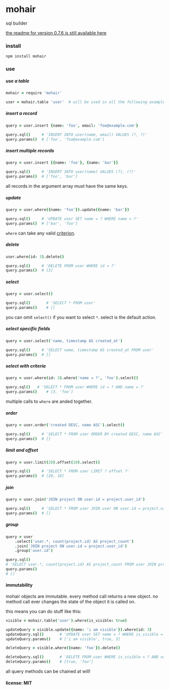 # mohair

sql builder

[the readme for version 0.7.6 is still available here](https://github.com/snd/mohair/tree/7f6da92158ecbbc09fd45b03b94124f9a833a2a2)

### install

    npm install mohair

### use

##### use a table

```coffeescript
mohair = require 'mohair'

user = mohair.table 'user'  # will be used in all the following examples
```

##### insert a record

```coffeescript
query = user.insert {name: 'foo', email: 'foo@example.com'}

query.sql()     # 'INSERT INTO user(name, email) VALUES (?, ?)'
query.params()  # ['foo', 'foo@example.com']
```

##### insert multiple records

```coffeescript
query = user.insert [{name: 'foo'}, {name: 'bar'}]

query.sql()     # 'INSERT INTO user(name) VALUES (?), (?)'
query.params()  # ['foo', 'bar']
```

all records in the argument array must have the same keys.

##### update

```coffeescript
query = user.where({name: 'foo'}).update({name: 'bar'})

query.sql()     # 'UPDATE user SET name = ? WHERE name = ?'
query.params()  # ['bar', 'foo']
```

`where` can take any valid [criterion](https://github.com/snd/criterion).

##### delete

```coffeescript
user.where(id: 3).delete()

query.sql()     # 'DELETE FROM user WHERE id = ?'
query.params()  # [3]
```

##### select

```coffeescript
query = user.select()

query.sql()       # 'SELECT * FROM user'
query.params()    # []
```

you can omit `select()` if you want to select `*`. select is the default action.

##### select specific fields

```coffeescript
query = user.select('name, timestamp AS created_at')

query.sql()     # 'SELECT name, timestamp AS created_at FROM user'
query.params()  # []
```

##### select with criteria

```coffeescript
query = user.where(id: 3).where('name = ?', 'foo').select()

query.sql()   # 'SELECT * FROM user WHERE id = ? AND name = ?'
query.params()    # [3, 'foo']
```

multiple calls to `where` are anded together.

##### order

```coffeescript
query = user.order('created DESC, name ASC').select()

query.sql()     # 'SELECT * FROM user ORDER BY created DESC, name ASC'
query.params()  # []
```

##### limit and offset

```coffeescript
query = user.limit(20).offset(10).select()

query.sql()     # 'SELECT * FROM user LIMIT ? offset ?'
query.params()  # [20, 10]
```

##### join

```coffeescript
query = user.join('JOIN project ON user.id = project.user_id')

query.sql()     # 'SELECT * FROM user JOIN user ON user.id = project.user_id'
query.params()  # []
```

##### group

```coffeescript
query = user
    .select('user.*, count(project.id) AS project_count')
    .join('JOIN project ON user.id = project.user_id')
    .group('user.id')

query.sql()
# 'SELECT user.*, count(project.id) AS project_count FROM user JOIN project ON user.id = project.user_id GROUP BY user.id'
query.params()
# []
```

#### immutability

mohair objects are immutable.
every method call returns a new object.
no method call ever changes the state of the object it is called on.

this means you can do stuff like this:

```coffeescript
visible = mohair.table('user').where(is_visible: true)

updateQuery = visible.update({name: 'i am visible'}).where(id: 3)
updateQuery.sql()       # 'UPDATE user SET name = ? WHERE is_visible = ? AND id = ?'
updateQuery.params()    # ['i am visible', true, 3]

deleteQuery = visible.where({name: 'foo'}).delete()

deleteQuery.sql()       # 'DELETE FROM user WHERE is_visible = ? AND name = ?'
deleteQuery.params()    # [true, 'foo']
```

all query methods can be chained at will!

#### license: MIT
